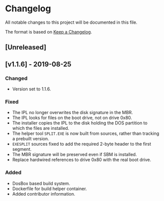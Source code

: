 # Changelog

All notable changes to this project will be documented in this file.

The format is based on [Keep a Changelog](https://keepachangelog.com/en/1.0.0/).

## [Unreleased]

## [v1.1.6] - 2019-08-25

### Changed

* Version set to 1.1.6.

### Fixed

* The IPL no longer overwrites the disk signature in the MBR.
* The IPL looks for files on the boot drive, not on drive 0x80.
* The installer copies the IPL to the disk holding the DOS partition to which
  the files are installed.
* The helper tool `SPLIT.EXE` is now built from sources, rather than tracking
  a prebuilt version.
* `EXESPLIT` sources fixed to add the required 2-byte header to the first
  segment.
* The MBR signature will be preserved even if SBM is installed.
* Replace hardwired references to drive 0x80 with the real boot drive.

### Added

* DosBox based build system.
* Dockerfile for build helper container.
* Added contributor information.
